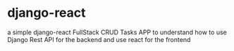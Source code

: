 # django-react
 
 a simple django-react FullStack CRUD Tasks APP to understand how to use Django Rest API for the backend
 and use react for the frontend
